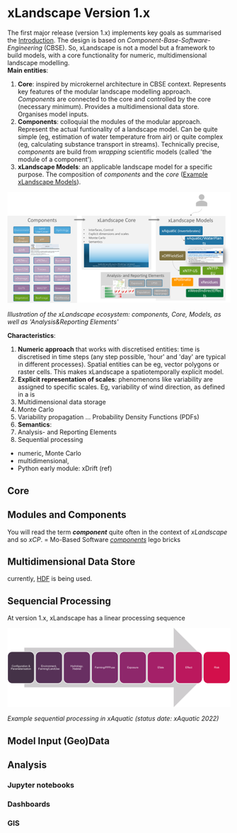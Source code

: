 # xLandscape Version 1.x

The first major release (version 1.x) implements key goals as summarised the [Introduction](../xLandscape/xLandscape-intro.md#today---we-need-an-applicable-product). The design is based on *Component-Base-Software-Engineering* (CBSE). So, xLandscape is not a model but a framework to build models, with a core functionality for numeric, multidimensional landscape modelling.  
**Main entities**:

1. **Core**: inspired by microkernel architecture in CBSE context. Represents key features of the modular landscape modelling approach. *Components* are connected to the core and controlled by the core (necessary minimum). Provides a multidimensional data store. Organises model inputs.
1. **Components**: colloquial the modules of the modular approach. Represent the actual funtionality of a landscape model. Can be quite simple (eg, estimation of water temperature from air) or quite complex (eg, calculating substance transport in streams). Technically precise, *components* are build from *wrapping* scientific models (called 'the module of a component').
1. **xLandscape Models**: an applicable landscape model for a specific purpose. The composition of *components* and the *core* ([Example xLandscape Models](../xLandscape/xLandscape-models.md)). 

<img src="../img/xLandscape - moduls core models.png" alt="xLandscape - Modules, Core, Models" width="900"/>  

*Illustration of the xLandscape ecosystem: components, Core, Models, as well as 'Analysis&Reporting Elements'*  

**Characteristics**:

1. **Numeric approach** that works with discretised entities: time is discretised in time steps (any step possible, 'hour' and 'day' are typical in different processes). Spatial entities can be eg, vector polygons or raster cells. This makes xLandscape a spatiotemporally explicit model.
1. **Explicit representation of scales**: phenomenons like variability are assigned to specific scales. Eg, variability of wind direction, as defined in a is 
1. Multidimensional data storage
1. Monte Carlo
1. Variability propagation ... Probability Density Functions (PDFs)
1. **Semantics**: 
1. Analysis- and Reporting Elements
1. Sequential processing



- numeric, Monte Carlo
- multidimensional,
- Python
early module: xDrift (ref)  


## Core


## Modules and Components

You will read the term ***component*** quite often in the context of *xLandscape* and so *xCP*.  = Mo-Based Software
[*components*](#modules-and-components) 
lego bricks

## Multidimensional Data Store

currently, [HDF](xLandscape/xLandscape-intro.md#multidimensional-data-store) is being used.  

## Sequencial Processing

At version 1.x, xLandscape has a linear processing sequence

<img src="../img/xAquatic linear processing sequence.png" alt="xAquatic" width="900"/>  


*Example sequential processing in xAquatic (status date: xAquatic 2022)*

## Model Input (Geo)Data

## Analysis

### Jupyter notebooks

### Dashboards

### GIS
